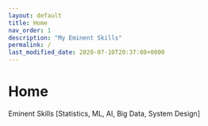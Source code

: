 ```yaml
---
layout: default
title: Home
nav_order: 1
description: "My Eminent Skills"
permalink: /
last_modified_date: 2020-07-10T20:37:08+0000
---
```


# Home
Eminent Skills [Statistics, ML, AI, Big Data, System Design]
